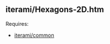 iterami/Hexagons-2D.htm
-----------------------

Requires:
* [iterami/common](https://github.com/iterami/common)
